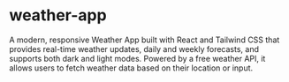 # weather-app
A modern, responsive Weather App built with React and Tailwind CSS that provides real-time weather updates, daily and weekly forecasts, and supports both dark and light modes. Powered by a free weather API, it allows users to fetch weather data based on their location or input.
